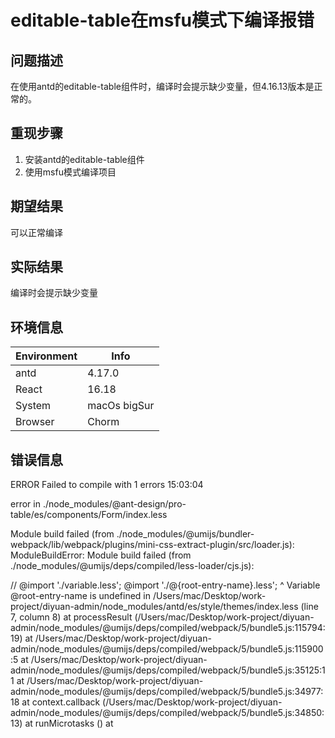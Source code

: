 # editable-table在msfu模式下编译报错

## 问题描述

在使用antd的editable-table组件时，编译时会提示缺少变量，但4.16.13版本是正常的。

## 重现步骤

1. 安装antd的editable-table组件
2. 使用msfu模式编译项目

## 期望结果

可以正常编译

## 实际结果

编译时会提示缺少变量

## 环境信息

| Environment | Info         |
| ----------- | ------------ |
| antd        | 4.17.0       |
| React       | 16.18        |
| System      | macOs bigSur |
| Browser     | Chorm        |

## 错误信息

ERROR Failed to compile with 1 errors 15:03:04

error in ./node_modules/@ant-design/pro-table/es/components/Form/index.less

Module build failed (from ./node_modules/@umijs/bundler-webpack/lib/webpack/plugins/mini-css-extract-plugin/src/loader.js):
ModuleBuildError: Module build failed (from ./node_modules/@umijs/deps/compiled/less-loader/cjs.js):

// @import './variable.less';
@import './@{root-entry-name}.less';
^
Variable @root-entry-name is undefined
in /Users/mac/Desktop/work-project/diyuan-admin/node_modules/antd/es/style/themes/index.less (line 7, column 8)
at processResult (/Users/mac/Desktop/work-project/diyuan-admin/node_modules/@umijs/deps/compiled/webpack/5/bundle5.js:115794:19)
at /Users/mac/Desktop/work-project/diyuan-admin/node_modules/@umijs/deps/compiled/webpack/5/bundle5.js:115900:5
at /Users/mac/Desktop/work-project/diyuan-admin/node_modules/@umijs/deps/compiled/webpack/5/bundle5.js:35125:11
at /Users/mac/Desktop/work-project/diyuan-admin/node_modules/@umijs/deps/compiled/webpack/5/bundle5.js:34977:18
at context.callback (/Users/mac/Desktop/work-project/diyuan-admin/node_modules/@umijs/deps/compiled/webpack/5/bundle5.js:34850:13)
at runMicrotasks (<anonymous>)
at
